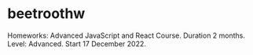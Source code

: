 # beetroothw
Homeworks: Advanced JavaScript and React Course. Duration 2 months. Level: Advanced. Start 17 December 2022.
